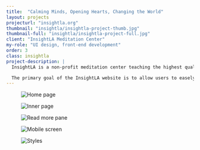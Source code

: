 ```yaml
---
title:  "Calming Minds, Opening Hearts, Changing the World"
layout: projects
projecturl: "insightla.org"
thumbnail: "insightla/insightla-project-thumb.jpg"
thumbnail-full: "insightla/insightla-project-full.jpg"
client: "InsightLA Meditation Center"
my-role: "UI design, front-end development"
order: 3
class: insightla
project-description: | 
  InsightLA is a non-profit meditation center teaching the highest quality mindfulness practices in locations throughout the Greater Los Angeles area. For 16 years, they have offered classes, retreats, and special events in an open and welcoming community. 

  The primary goal of the InsightLA website is to allow users to easely find and register for classes, retreats, and special events.
---
```


<figure>
   <img data-src="/assets/img/projects/insightla/insightla-project-images-1.png" alt="Home page" class="lozad" data-placeholder-background="#9BDCE3">    
</figure> 
<figure>
   <img data-src="/assets/img/projects/insightla/insightla-project-images-2.png" alt="Inner page" class="lozad" data-placeholder-background="#9BDCE3">    
</figure> 
<figure>
   <img data-src="/assets/img/projects/insightla/insightla-project-images-3.png" alt="Read more pane" class="lozad" data-placeholder-background="#9BDCE3">    
</figure> 
<figure>
   <img data-src="/assets/img/projects/insightla/insightla-projects-mobile-screens.png" alt="Mobile screen" class="lozad" data-placeholder-background="#9BDCE3">    
</figure>
<figure>
   <img data-src="/assets/img/projects/insightla/insightla-project-images-styles.png" alt="Styles" class="lozad" data-placeholder-background="#9BDCE3">    
</figure>